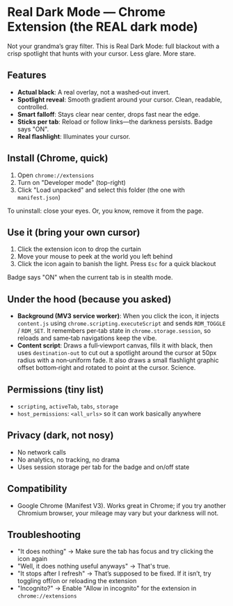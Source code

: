 # Real Dark Mode — Chrome Extension (the REAL dark mode)

Not your grandma’s gray filter. This is Real Dark Mode: full blackout with a crisp spotlight that hunts with your cursor. Less glare. More stare.

## Features

- **Actual black**: A real overlay, not a washed‑out invert.
- **Spotlight reveal**: Smooth gradient around your cursor. Clean, readable, controlled.
- **Smart falloff**: Stays clear near center, drops fast near the edge.
- **Sticks per tab**: Reload or follow links—the darkness persists. Badge says "ON".
- **Real flashlight**: Illuminates your cursor.

## Install (Chrome, quick)

1. Open `chrome://extensions`
2. Turn on "Developer mode" (top-right)
3. Click "Load unpacked" and select this folder (the one with `manifest.json`)

To uninstall: close your eyes. Or, you know, remove it from the page.

## Use it (bring your own cursor)

1. Click the extension icon to drop the curtain
2. Move your mouse to peek at the world you left behind
3. Click the icon again to banish the light. Press `Esc` for a quick blackout

Badge says "ON" when the current tab is in stealth mode.

## Under the hood (because you asked)

- **Background (MV3 service worker)**: When you click the icon, it injects `content.js` using `chrome.scripting.executeScript` and sends `RDM_TOGGLE` / `RDM_SET`. It remembers per‑tab state in `chrome.storage.session`, so reloads and same‑tab navigations keep the vibe.
- **Content script**: Draws a full‑viewport canvas, fills it with black, then uses `destination-out` to cut out a spotlight around the cursor at 50px radius with a non‑uniform fade. It also draws a small flashlight graphic offset bottom‑right and rotated to point at the cursor. Science.

## Permissions (tiny list)

- `scripting`, `activeTab`, `tabs`, `storage`
- `host_permissions`: `<all_urls>` so it can work basically anywhere

## Privacy (dark, not nosy)

- No network calls
- No analytics, no tracking, no drama
- Uses session storage per tab for the badge and on/off state

## Compatibility

- Google Chrome (Manifest V3). Works great in Chrome; if you try another Chromium browser, your mileage may vary but your darkness will not.

## Troubleshooting

- "It does nothing" → Make sure the tab has focus and try clicking the icon again
- "Well, it does nothing useful anyways" → That's true.
- "It stops after I refresh" → That’s supposed to be fixed. If it isn’t, try toggling off/on or reloading the extension
- "Incognito?" → Enable "Allow in incognito" for the extension in `chrome://extensions`
